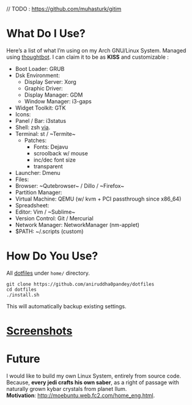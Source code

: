 // TODO : https://github.com/muhasturk/gitim  
# What Do I Use?
Here’s a list of what I’m using on my Arch GNU/Linux System. Managed using [thoughtbot](https://github.com/thoughtbot/rcm). I can claim it to be as **KISS** and customizable :

- Boot Loader: GRUB
- Dsk Environment:
  - Display Server: Xorg
  - Graphic Driver: 
  - Display Manager: GDM
  - Window Manager: i3-gaps
- Widget Toolkit: GTK 
- Icons: 
- Panel / Bar: i3status
- Shell: zsh [via](https://ohmyz.sh/).
- Terminal: st / ~Termite~
  - Patches:
    - Fonts: Dejavu
    - scroolback w/ mouse
    - inc/dec font size
    - transparent
- Launcher: Dmenu
- Files: 
- Browser: ~Qutebrowser~ / Dillo / ~Firefox~
- Partition Manager: 
- Virtual Machine: QEMU (w/ kvm + PCI passthrough since x86_64)
- Spreadsheet: 
- Editor: Vim / ~Sublime~
- Version Control: Git / Mercurial
- Network Manager: NetworkManager (nm-applet)
- $PATH: ~/.scripts (custom)


# How Do You Use?
All [dotfiles](https://wiki.archlinux.org/index.php/Dotfiles) under `home/` directory.
```shell
git clone https://github.com/aniruddha0pandey/dotfiles
cd dotfiles
./install.sh
```
This will automatically backup existing settings.

# [Screenshots](https://www.reddit.com/r/unixporn/)

# Future
I would like to build my own Linux System, entirely from source code.
Because, **every jedi crafts his own saber**, as a right of passage with naturally grown kybar crystals from planet Ilum.  
**Motivation**: http://moebuntu.web.fc2.com/home_eng.html.

